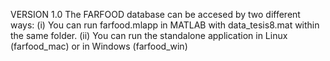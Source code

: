 VERSION 1.0
The FARFOOD database can be accesed by two different ways:
  (i) You can run farfood.mlapp in MATLAB with data_tesis8.mat within the same folder.
  (ii) You can run the standalone application in Linux (farfood_mac) or in Windows (farfood_win)
  
  
